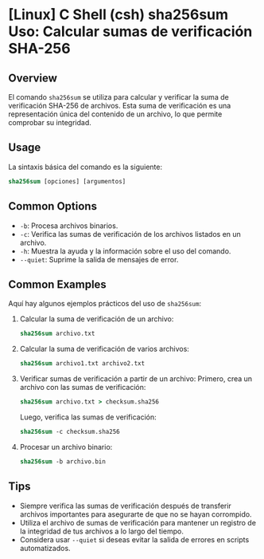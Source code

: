 # [Linux] C Shell (csh) sha256sum Uso: Calcular sumas de verificación SHA-256

## Overview
El comando `sha256sum` se utiliza para calcular y verificar la suma de verificación SHA-256 de archivos. Esta suma de verificación es una representación única del contenido de un archivo, lo que permite comprobar su integridad.

## Usage
La sintaxis básica del comando es la siguiente:

```csh
sha256sum [opciones] [argumentos]
```

## Common Options
- `-b`: Procesa archivos binarios.
- `-c`: Verifica las sumas de verificación de los archivos listados en un archivo.
- `-h`: Muestra la ayuda y la información sobre el uso del comando.
- `--quiet`: Suprime la salida de mensajes de error.

## Common Examples
Aquí hay algunos ejemplos prácticos del uso de `sha256sum`:

1. Calcular la suma de verificación de un archivo:
   ```csh
   sha256sum archivo.txt
   ```

2. Calcular la suma de verificación de varios archivos:
   ```csh
   sha256sum archivo1.txt archivo2.txt
   ```

3. Verificar sumas de verificación a partir de un archivo:
   Primero, crea un archivo con las sumas de verificación:
   ```csh
   sha256sum archivo.txt > checksum.sha256
   ```
   Luego, verifica las sumas de verificación:
   ```csh
   sha256sum -c checksum.sha256
   ```

4. Procesar un archivo binario:
   ```csh
   sha256sum -b archivo.bin
   ```

## Tips
- Siempre verifica las sumas de verificación después de transferir archivos importantes para asegurarte de que no se hayan corrompido.
- Utiliza el archivo de sumas de verificación para mantener un registro de la integridad de tus archivos a lo largo del tiempo.
- Considera usar `--quiet` si deseas evitar la salida de errores en scripts automatizados.